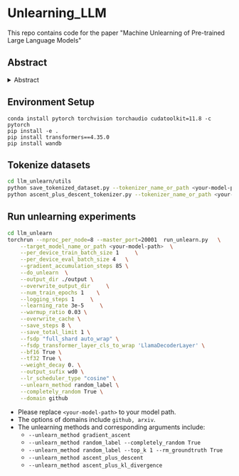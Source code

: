 # Unlearning_LLM
This repo contains code for the paper "Machine Unlearning of Pre-trained Large Language Models"



## Abstract

<details><summary>Abstract</summary>

This study investigates the concept of the `right to be forgotten' within the context of large language models (LLMs). We explore machine unlearning as a pivotal solution, with a focus on pre-trained models--a notably under-researched area. Our research delineates a comprehensive framework for machine unlearning in pre-trained LLMs, encompassing a critical analysis of seven diverse unlearning methods. Through rigorous evaluation using curated datasets from arXiv, books, and GitHub, we establish a robust benchmark for unlearning performance, demonstrating that these methods are over $10^5$ times more computationally efficient than retraining. Our results show that integrating gradient ascent with gradient descent on in-distribution data improves hyperparameter robustness. We also provide detailed guidelines for efficient hyperparameter tuning in the unlearning process. Our findings advance the discourse on ethical AI practices, offering substantive insights into the mechanics of machine unlearning for pre-trained LLMs and underscoring the potential for responsible AI development.

</details>


## Environment Setup
```
conda install pytorch torchvision torchaudio cudatoolkit=11.8 -c pytorch
pip install -e .
pip install transformers==4.35.0
pip install wandb
```

## Tokenize datasets
```bash
cd llm_unlearn/utils
python save_tokenized_dataset.py --tokenizer_name_or_path <your-model-path>
python ascent_plus_descent_tokenizer.py --tokenizer_name_or_path <your-model-path>
```
## Run unlearning experiments
```bash
cd llm_unlearn
torchrun --nproc_per_node=8 --master_port=20001  run_unlearn.py   \
    --target_model_name_or_path <your-model-path>  \
    --per_device_train_batch_size 1     \
    --per_device_eval_batch_size 4   \
    --gradient_accumulation_steps 85 \
    --do_unlearn  \
    --output_dir ./output \
    --overwrite_output_dir     \
    --num_train_epochs 1    \
    --logging_steps 1     \
    --learning_rate 3e-5     \
    --warmup_ratio 0.03 \
    --overwrite_cache \
    --save_steps 8 \
    --save_total_limit 1 \
    --fsdp "full_shard auto_wrap" \
    --fsdp_transformer_layer_cls_to_wrap 'LlamaDecoderLayer' \
    --bf16 True \
    --tf32 True \
    --weight_decay 0. \
    --output_sufix wd0 \
    --lr_scheduler_type "cosine" \
    --unlearn_method random_label \
    --completely_random True \
    --domain github
```
- Please replace `<your-model-path>` to your model path. 
- The options of domains include `github, arxiv`. 
- The unlearning methods and corresponding arguments include:
  - `--unlearn_method gradient_ascent`
  - `--unlearn_method random_label --completely_random True`
  - `--unlearn_method random_label --top_k 1 --rm_groundtruth True`
  - `--unlearn_method ascent_plus_descent`
  - `--unlearn_method ascent_plus_kl_divergence`
